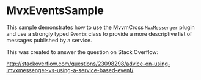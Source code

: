 # MvxEventsSample

This sample demonstrates how to use the MvvmCross `MvxMessenger` plugin and 
use a strongly typed `Events` class to provide a more descriptive list of
messages published by a service.

This was created to answer the question on Stack Overflow:

http://stackoverflow.com/questions/23098298/advice-on-using-imvxmessenger-vs-using-a-service-based-event/
